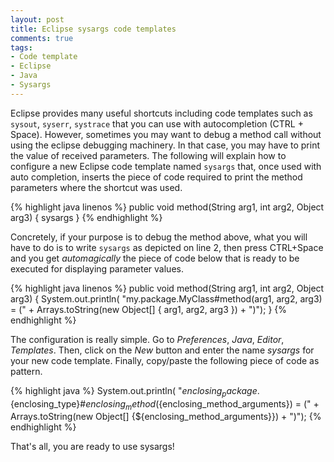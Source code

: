 ```yaml
---
layout: post
title: Eclipse sysargs code templates
comments: true
tags:
- Code template
- Eclipse
- Java
- Sysargs
---
```


Eclipse provides many useful shortcuts including code templates such as `sysout`, `syserr`, `systrace` that you can use with autocompletion (CTRL + Space). However, sometimes you may want to debug a method call without using the eclipse debugging machinery. In that case, you may have to print the value of received parameters. The following will explain how to configure a new Eclipse code template named `sysargs` that, once used with auto completion, inserts the piece of code required to print the method parameters where the shortcut was used.

<!--more-->

{% highlight java linenos %}
public void method(String arg1, int arg2, Object arg3) {
  sysargs
}
{% endhighlight %}


Concretely, if your purpose is to debug the method above, what you will have to do is to write `sysargs` as depicted on line 2, then press CTRL+Space and you get *automagically* the piece of code below that is ready to be executed for displaying parameter values.

{% highlight java linenos %}
public void method(String arg1, int arg2, Object arg3) {
  System.out.println(
    "my.package.MyClass#method(arg1, arg2, arg3) = ("
      + Arrays.toString(new Object[] { arg1, arg2, arg3 }) + ")");
}
{% endhighlight %}


The configuration is really simple. Go to *Preferences*, *Java*, *Editor*, *Templates*. Then, click on the *New* button and enter the name *sysargs* for your new code template. Finally, copy/paste the following piece of code as pattern.

{% highlight java %}
System.out.println(
  "${enclosing_package}.${enclosing_type}#${enclosing_method}(${enclosing_method_arguments}) = ("
    + Arrays.toString(new Object[] {${enclosing_method_arguments}}) + ")");
{% endhighlight %}

That's all, you are ready to use sysargs!

